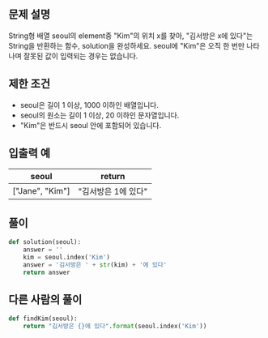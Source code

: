## 문제 설명
String형 배열 seoul의 element중 "Kim"의 위치 x를 찾아,
"김서방은 x에 있다"는 String을 반환하는 함수, solution을 완성하세요. 
seoul에 "Kim"은 오직 한 번만 나타나며 잘못된 값이 입력되는 경우는 없습니다.

## 제한 조건

* seoul은 길이 1 이상, 1000 이하인 배열입니다.
* seoul의 원소는 길이 1 이상, 20 이하인 문자열입니다.
* "Kim"은 반드시 seoul 안에 포함되어 있습니다.


## 입출력 예
|seoul|return|
|:---:|:---:|
|["Jane", "Kim"]|"김서방은 1에 있다"|

## **풀이**

```python
def solution(seoul):
    answer = ''
    kim = seoul.index('Kim')
    answer = '김서방은 ' + str(kim) + '에 있다'
    return answer
```

## 다른 사람의 풀이

```python
def findKim(seoul):
    return "김서방은 {}에 있다".format(seoul.index('Kim'))
```
